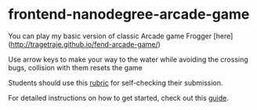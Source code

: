 
frontend-nanodegree-arcade-game
===============================

You can play my basic version of classic Arcade game Frogger [here] (http://tragetraje.github.io/fend-arcade-game/)

Use arrow keys to make your way to the water while avoiding the crossing bugs, collision with them resets the game

Students should use this [rubric](https://www.udacity.com/course/viewer/#!/c-nd001/l-2696458597/m-2687128535) for self-checking their submission.

For detailed instructions on how to get started, check out this [guide](https://docs.google.com/document/d/1v01aScPjSWCCWQLIpFqvg3-vXLH2e8_SZQKC8jNO0Dc/pub?embedded=true).
